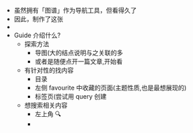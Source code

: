 - 虽然拥有「图谱」作为导航工具，但看得久了
- 因此，制作了这张
-
- Guide 介绍什么?
	- 探索方法
		- 导图(大的结点说明与之关联的多
		- 或者是随便点开一篇文章,开始看
	- 有针对性的找内容
		- 目录
		- 左侧 favourite 中收藏的页面(主题性质,也是最想展现的)
		- 标签页(尝试用 query 创建
	- 想搜索相关内容
		- 左上角 🔍
		-